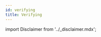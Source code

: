 ```yaml
---
id: verifying
title: Verifying
---
```


import Disclaimer from '../\_disclaimer.mdx';

<Disclaimer />
